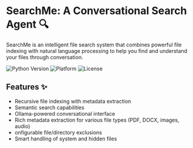 # SearchMe: A Conversational Search Agent 🔍

SearchMe is an intelligent file search system that combines powerful file indexing with natural language processing to help you find and understand your files through conversation.

![Python Version](https://img.shields.io/badge/python-3.10+-blue.svg)
![Platform](https://img.shields.io/badge/platform-Linux%20|%20macOS-lightgrey.svg)
![License](https://img.shields.io/badge/license-MIT-green.svg)

## Features ✨

- Recursive file indexing with metadata extraction
- Semantic search capabilities
- Ollama-powered conversational interface
- Rich metadata extraction for various file types (PDF, DOCX, images, audio)
- onfigurable file/directory exclusions
- Smart handling of system and hidden files
